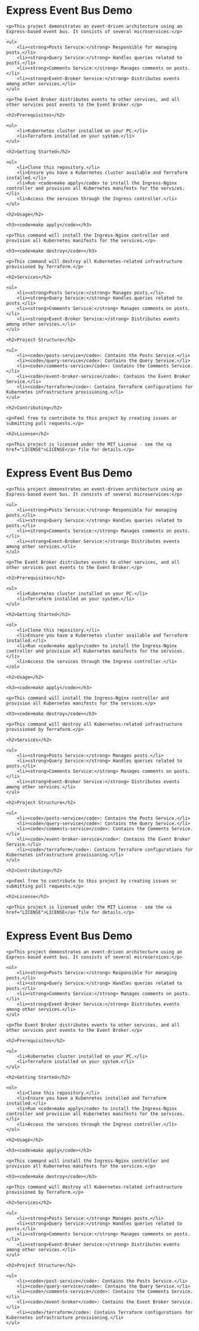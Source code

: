<!DOCTYPE html>
<html lang="en">
<head>
    <meta charset="UTF-8">
    <meta name="viewport" content="width=device-width, initial-scale=1.0">
    <title>Express Event Bus Demo</title>
</head>
<body>
    <h1>Express Event Bus Demo</h1>

    <p>This project demonstrates an event-driven architecture using an Express-based event bus. It consists of several microservices:</p>

    <ul>
        <li><strong>Posts Service:</strong> Responsible for managing posts.</li>
        <li><strong>Query Service:</strong> Handles queries related to posts.</li>
        <li><strong>Comments Service:</strong> Manages comments on posts.</li>
        <li><strong>Event-Broker Service:</strong> Distributes events among other services.</li>
    </ul>

    <p>The Event Broker distributes events to other services, and all other services post events to the Event Broker.</p>

    <h2>Prerequisites</h2>

    <ul>
        <li>Kubernetes cluster installed on your PC.</li>
        <li>Terraform installed on your system.</li>
    </ul>

    <h2>Getting Started</h2>

    <ol>
        <li>Clone this repository.</li>
        <li>Ensure you have a Kubernetes cluster available and Terraform installed.</li>
        <li>Run <code>make apply</code> to install the Ingress-Nginx controller and provision all Kubernetes manifests for the services.</li>
        <li>Access the services through the Ingress controller.</li>
    </ol>

    <h2>Usage</h2>

    <h3><code>make apply</code></h3>

    <p>This command will install the Ingress-Nginx controller and provision all Kubernetes manifests for the services.</p>

    <h3><code>make destroy</code></h3>

    <p>This command will destroy all Kubernetes-related infrastructure provisioned by Terraform.</p>

    <h2>Services</h2>

    <ul>
        <li><strong>Posts Service:</strong> Manages posts.</li>
        <li><strong>Query Service:</strong> Handles queries related to posts.</li>
        <li><strong>Comments Service:</strong> Manages comments on posts.</li>
        <li><strong>Event-Broker Service:</strong> Distributes events among other services.</li>
    </ul>

    <h2>Project Structure</h2>

    <ul>
        <li><code>/posts-service</code>: Contains the Posts Service.</li>
        <li><code>/query-service</code>: Contains the Query Service.</li>
        <li><code>/comments-service</code>: Contains the Comments Service.</li>
        <li><code>/event-broker-service</code>: Contains the Event Broker Service.</li>
        <li><code>/terraform</code>: Contains Terraform configurations for Kubernetes infrastructure provisioning.</li>
    </ul>

    <h2>Contributing</h2>

    <p>Feel free to contribute to this project by creating issues or submitting pull requests.</p>

    <h2>License</h2>

    <p>This project is licensed under the MIT License - see the <a href="LICENSE">LICENSE</a> file for details.</p>
</body>
</html>
<!DOCTYPE html>
<html lang="en">
<head>
    <meta charset="UTF-8">
    <meta name="viewport" content="width=device-width, initial-scale=1.0">
    <title>Express Event Bus Demo</title>
</head>
<body>
    <h1>Express Event Bus Demo</h1>

    <p>This project demonstrates an event-driven architecture using an Express-based event bus. It consists of several microservices:</p>

    <ul>
        <li><strong>Posts Service:</strong> Responsible for managing posts.</li>
        <li><strong>Query Service:</strong> Handles queries related to posts.</li>
        <li><strong>Comments Service:</strong> Manages comments on posts.</li>
        <li><strong>Event-Broker Service:</strong> Distributes events among other services.</li>
    </ul>

    <p>The Event Broker distributes events to other services, and all other services post events to the Event Broker.</p>

    <h2>Prerequisites</h2>

    <ul>
        <li>Kubernetes cluster installed on your PC.</li>
        <li>Terraform installed on your system.</li>
    </ul>

    <h2>Getting Started</h2>

    <ol>
        <li>Clone this repository.</li>
        <li>Ensure you have a Kubernetes cluster available and Terraform installed.</li>
        <li>Run <code>make apply</code> to install the Ingress-Nginx controller and provision all Kubernetes manifests for the services.</li>
        <li>Access the services through the Ingress controller.</li>
    </ol>

    <h2>Usage</h2>

    <h3><code>make apply</code></h3>

    <p>This command will install the Ingress-Nginx controller and provision all Kubernetes manifests for the services.</p>

    <h3><code>make destroy</code></h3>

    <p>This command will destroy all Kubernetes-related infrastructure provisioned by Terraform.</p>

    <h2>Services</h2>

    <ul>
        <li><strong>Posts Service:</strong> Manages posts.</li>
        <li><strong>Query Service:</strong> Handles queries related to posts.</li>
        <li><strong>Comments Service:</strong> Manages comments on posts.</li>
        <li><strong>Event-Broker Service:</strong> Distributes events among other services.</li>
    </ul>

    <h2>Project Structure</h2>

    <ul>
        <li><code>/posts-service</code>: Contains the Posts Service.</li>
        <li><code>/query-service</code>: Contains the Query Service.</li>
        <li><code>/comments-service</code>: Contains the Comments Service.</li>
        <li><code>/event-broker-service</code>: Contains the Event Broker Service.</li>
        <li><code>/terraform</code>: Contains Terraform configurations for Kubernetes infrastructure provisioning.</li>
    </ul>

    <h2>Contributing</h2>

    <p>Feel free to contribute to this project by creating issues or submitting pull requests.</p>

    <h2>License</h2>

    <p>This project is licensed under the MIT License - see the <a href="LICENSE">LICENSE</a> file for details.</p>
</body>
</html>
<!DOCTYPE html>
<html lang="en">
<head>
    <meta charset="UTF-8">
    <meta name="viewport" content="width=device-width, initial-scale=1.0">
    <title>Express Event Bus Demo</title>
</head>
<body>
    <h1>Express Event Bus Demo</h1>

    <p>This project demonstrates an event-driven architecture using an Express-based event bus. It consists of several microservices:</p>

    <ul>
        <li><strong>Posts Service:</strong> Responsible for managing posts.</li>
        <li><strong>Query Service:</strong> Handles queries related to posts.</li>
        <li><strong>Comments Service:</strong> Manages comments on posts.</li>
        <li><strong>Event-Broker Service:</strong> Distributes events among other services.</li>
    </ul>

    <p>The Event Broker distributes events to other services, and all other services post events to the Event Broker.</p>

    <h2>Prerequisites</h2>

    <ul>
        <li>Kubernetes cluster installed on your PC.</li>
        <li>Terraform installed on your system.</li>
    </ul>

    <h2>Getting Started</h2>

    <ol>
        <li>Clone this repository.</li>
        <li>Ensure you have a Kubenretes installed and Terraform installed.</li>
        <li>Run <code>make apply</code> to install the Ingress-Nginx controller and provision all Kubernetes manifests for the services.</li>
        <li>Access the services through the Ingress controller.</li>
    </ol>

    <h2>Usage</h2>

    <h3><code>make apply</code></h3>

    <p>This command will install the Ingress-Nginx controller and provision all Kubernetes manifests for the services.</p>

    <h3><code>make destroy</code></h3>

    <p>This command will destroy all Kubernetes-related infrastructure provisioned by Terraform.</p>

    <h2>Services</h2>

    <ul>
        <li><strong>Posts Service:</strong> Manages posts.</li>
        <li><strong>Query Service:</strong> Handles queries related to posts.</li>
        <li><strong>Comments Service:</strong> Manages comments on posts.</li>
        <li><strong>Event-Broker Service:</strong> Distributes events among other services.</li>
    </ul>

    <h2>Project Structure</h2>

    <ul>
        <li><code>/post-service</code>: Contains the Posts Service.</li>
        <li><code>/query-service</code>: Contains the Query Service.</li>
        <li><code>/comments-service</code>: Contains the Comments Service.</li>
        <li><code>/event-broker</code>: Contains the Event Broker Service.</li>
        <li><code>/terraform</code>: Contains Terraform configurations for Kubernetes infrastructure provisioning.</li>
    </ul>

>
</body>
</html>
